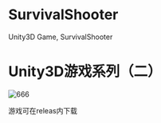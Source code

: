 # SurvivalShooter
Unity3D Game, SurvivalShooter

# Unity3D游戏系列（二）

![666](https://image.hduzplus.xyz/image/1487933020018.png)

游戏可在releas内下载
